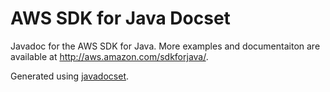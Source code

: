 AWS SDK for Java Docset
=======================

Javadoc for the AWS SDK for Java. More examples and documentaiton are available at http://aws.amazon.com/sdkforjava/.

Generated using [javadocset](https://github.com/Kapeli/javadocset#readme).